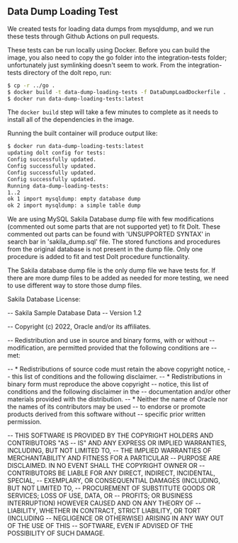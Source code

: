 ## Data Dump Loading Test
We created tests for loading data dumps from mysqldump, and we run these tests through Github Actions
on pull requests.

These tests can be run locally using Docker. Before you can build the image, you also need to copy the go folder
into the integration-tests folder; unfortunately just symlinking doesn't seem to work. From the
integration-tests directory of the dolt repo, run:
```bash
$ cp -r ../go . 
$ docker build -t data-dump-loading-tests -f DataDumpLoadDockerfile .
$ docker run data-dump-loading-tests:latest
```

The `docker build` step will take a few minutes to complete as it needs to install all of the
dependencies in the image.

Running the built container will produce output like:
```bash
$ docker run data-dump-loading-tests:latest
updating dolt config for tests:
Config successfully updated.
Config successfully updated.
Config successfully updated.
Config successfully updated.
Running data-dump-loading-tests:
1..2
ok 1 import mysqldump: empty database dump
ok 2 import mysqldump: a simple table dump
```

We are using MySQL Sakila Database dump file with few modifications (commented out some parts that are not supported yet) to fit Dolt.
These commented out parts can be found with 'UNSUPPORTED SYNTAX' in search bar in 'sakila_dump.sql' file. The stored functions and
procedures from the original database is not present in the dump file. Only one procedure is added to fit and test Dolt procedure 
functionality.

The Sakila database dump file is the only dump file we have tests for. If there are more dump files to be added as needed for 
more testing, we need to use different way to store those dump files.

Sakila Database License:

-- Sakila Sample Database Data
-- Version 1.2

-- Copyright (c) 2022, Oracle and/or its affiliates.

-- Redistribution and use in source and binary forms, with or without
-- modification, are permitted provided that the following conditions are
-- met:

-- * Redistributions of source code must retain the above copyright notice,
--   this list of conditions and the following disclaimer.
-- * Redistributions in binary form must reproduce the above copyright
--   notice, this list of conditions and the following disclaimer in the
--   documentation and/or other materials provided with the distribution.
-- * Neither the name of Oracle nor the names of its contributors may be used
--   to endorse or promote products derived from this software without
--   specific prior written permission.

-- THIS SOFTWARE IS PROVIDED BY THE COPYRIGHT HOLDERS AND CONTRIBUTORS "AS
-- IS" AND ANY EXPRESS OR IMPLIED WARRANTIES, INCLUDING, BUT NOT LIMITED TO,
-- THE IMPLIED WARRANTIES OF MERCHANTABILITY AND FITNESS FOR A PARTICULAR
-- PURPOSE ARE DISCLAIMED. IN NO EVENT SHALL THE COPYRIGHT OWNER OR
-- CONTRIBUTORS BE LIABLE FOR ANY DIRECT, INDIRECT, INCIDENTAL, SPECIAL,
-- EXEMPLARY, OR CONSEQUENTIAL DAMAGES (INCLUDING, BUT NOT LIMITED TO,
-- PROCUREMENT OF SUBSTITUTE GOODS OR SERVICES; LOSS OF USE, DATA, OR
-- PROFITS; OR BUSINESS INTERRUPTION) HOWEVER CAUSED AND ON ANY THEORY OF
-- LIABILITY, WHETHER IN CONTRACT, STRICT LIABILITY, OR TORT (INCLUDING
-- NEGLIGENCE OR OTHERWISE) ARISING IN ANY WAY OUT OF THE USE OF THIS
-- SOFTWARE, EVEN IF ADVISED OF THE POSSIBILITY OF SUCH DAMAGE.
